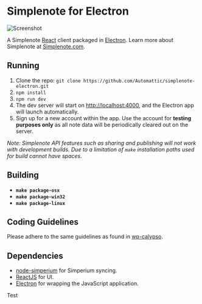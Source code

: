 # Simplenote for Electron

![Screenshot](https://en-blog.files.wordpress.com/2018/09/screenshot-1.png)

A Simplenote [React](https://reactjs.org/) client packaged in [Electron](https://electronjs.org/). Learn more about Simplenote at [Simplenote.com](https://simplenote.com).

## Running

1. Clone the repo: `git clone https://github.com/Automattic/simplenote-electron.git`
2. `npm install`
3. `npm run dev`
4. The dev server will start on [http://localhost:4000](http://localhost:4000), and the Electron app will launch automatically.
5. Sign up for a new account within the app. Use the account for **testing purposes only** as all note data will be periodically cleared out on the server.

_Note: Simplenote API features such as sharing and publishing will not work with development builds. Due to a limitation of `make` installation paths used for build cannot have spaces._

## Building

- **`make package-osx`**
- **`make package-win32`**
- **`make package-linux`**

## Coding Guidelines

Please adhere to the same guidelines as found in [wp-calypso](https://github.com/Automattic/wp-calypso/blob/master/docs/coding-guidelines.md).

## Dependencies

- [node-simperium](https://github.com/Simperium/node-simperium) for Simperium syncing.
- [ReactJS](https://reactjs.org/) for UI.
- [Electron](https://electronjs.org/) for wrapping the JavaScript application.

Test
